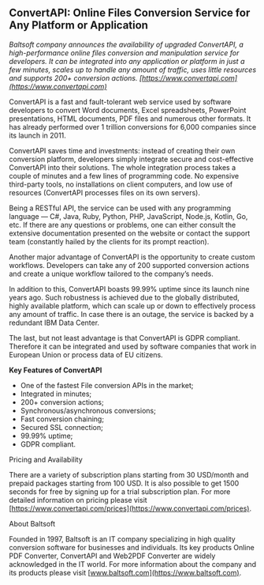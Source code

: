 ## ConvertAPI: Online Files Conversion Service for Any Platform or Application ##

*Baltsoft company announces the availability of upgraded ConvertAPI, a high-performance online files conversion and manipulation service for developers. It can be integrated into any application or platform in just a few minutes, scales up to handle any amount of traffic, uses little resources and supports 200+ conversion actions. [https://www.convertapi.com](https://www.convertapi.com)*

ConvertAPI is a fast and fault-tolerant web service used by software developers to convert Word documents, Excel spreadsheets, PowerPoint presentations, HTML documents, PDF files and numerous other formats. It has already performed over 1 trillion conversions for 6,000 companies since its launch in 2011.

ConvertAPI saves time and investments: instead of creating their own conversion platform, developers simply integrate secure and cost-effective ConvertAPI into their solutions. The whole integration process takes a couple of minutes and a few lines of programming code. No expensive third-party tools, no installations on client computers, and low use of resources (ConvertAPI processes files on its own servers).

Being a RESTful API, the service can be used with any programming language — C#, Java, Ruby, Python, PHP, JavaScript, Node.js, Kotlin, Go, etc. If there are any questions or problems, one can either consult the extensive documentation presented on the website or contact the support team (constantly hailed by the clients for its prompt reaction).

Another major advantage of ConvertAPI is the opportunity to create custom workflows. Developers can take any of 200 supported conversion actions and create a unique workflow tailored to the company’s needs.

In addition to this, ConvertAPI boasts 99.99% uptime since its launch nine years ago. Such robustness is achieved due to the globally distributed, highly available platform, which can scale up or down to effectively process any amount of traffic. In case there is an outage, the service is backed by a redundant IBM Data Center.

The last, but not least advantage is that ConvertAPI is GDPR compliant. Therefore it can be integrated and used by software companies that work in European Union or process data of EU citizens.

**Key Features of ConvertAPI**

* One of the fastest File conversion APIs in the market;
* Integrated in minutes;
* 200+ conversion actions;
* Synchronous/asynchronous conversions;
* Fast conversion chaining;
* Secured SSL connection;
* 99.99% uptime;
* GDPR compliant.

Pricing and Availability

There are a variety of subscription plans starting from 30 USD/month and prepaid packages starting from 100 USD. It is also possible to get 1500 seconds for free by signing up for a trial subscription plan. For more detailed information on pricing please visit [https://www.convertapi.com/prices](https://www.convertapi.com/prices).

About Baltsoft

Founded in 1997, Baltsoft is an IT company specializing in high quality conversion software for businesses and individuals. Its key products Online PDF Converter, ConvertAPI and Web2PDF Converter are widely acknowledged in the IT world. For more information about the company and its products please visit [www.baltsoft.com](https://www.baltsoft.com).
